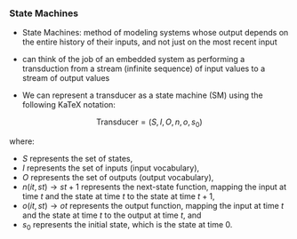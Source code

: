 ### State Machines

- State Machines: method of modeling systems whose output depends on the entire history of their inputs, and not just on the most recent input

-  can think of the job of an embedded system as performing a transduction from a stream (infinite sequence) of input values to a stream of output values

- We can represent a transducer as a state machine (SM) using the following KaTeX notation:

$$\text{{Transducer}} = (S, I, O, n, o, s_0)$$

where:
- $S$ represents the set of states,
- $I$ represents the set of inputs (input vocabulary),
- $O$ represents the set of outputs (output vocabulary),
- $n(it, st) \to st+1$ represents the next-state function, mapping the input at time $t$ and the state at time $t$ to the state at time $t+1$,
- $o(it, st) \to ot$ represents the output function, mapping the input at time $t$ and the state at time $t$ to the output at time $t$, and
- $s_0$ represents the initial state, which is the state at time 0.


